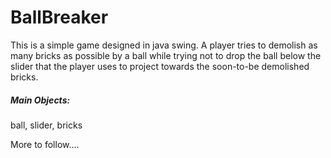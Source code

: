 # BallBreaker

This is a simple game designed in java swing. A player tries
to demolish as many bricks as possible by a ball while trying
not to drop the ball below the slider that the player uses to 
project towards the soon-to-be demolished bricks. 

##### Main Objects: 
ball, slider, bricks 

More to follow....